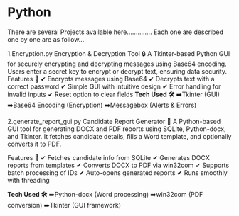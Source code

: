 # Python
There are several Projects available here..............
Each one are described one by one are as follow...

1.Encryption.py
Encryption & Decryption Tool 🔒
A Tkinter-based Python GUI for securely encrypting and decrypting messages using Base64 encoding. Users enter a secret key to encrypt or decrypt text, ensuring data security.
Features 🚀
✔ Encrypts messages using Base64 
✔ Decrypts text with a correct password 
✔ Simple GUI with intuitive design 
✔ Error handling for invalid inputs 
✔ Reset option to clear fields
**Tech Used 🛠**
➡️Tkinter (GUI)
➡️Base64 Encoding (Encryption)
➡️Messagebox (Alerts & Errors)

2.generate_report_gui.py
Candidate Report Generator 📝
A Python-based GUI tool for generating DOCX and PDF reports using SQLite, Python-docx, and Tkinter.
It fetches candidate details, fills a Word template, and optionally converts it to PDF.

Features 🚀
✔ Fetches candidate info from SQLite 
✔ Generates DOCX reports from templates 
✔ Converts DOCX to PDF via win32com 
✔ Supports batch processing of IDs 
✔ Auto-opens generated reports 
✔ Runs smoothly with threading

**Tech Used 🛠**
➡️Python-docx (Word processing)
➡️win32com (PDF conversion)
➡️Tkinter (GUI framework)
